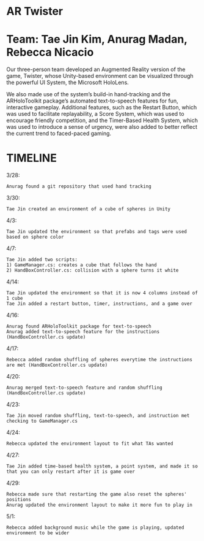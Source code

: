 # AR Twister
# Team: Tae Jin Kim, Anurag Madan, Rebecca Nicacio

Our three-person team developed an Augmented Reality version of the game, Twister, whose Unity-based environment can be visualized through the powerful UI System, the Microsoft HoloLens.

We also made use of the system’s build-in hand-tracking and the ARHoloToolkit package’s automated text-to-speech features for fun, interactive gameplay. Additional features, such as the Restart Button, which was used to facilitate replayability, a Score System, which was used to encourage friendly competition, and the Timer-Based Health System, which was used to introduce a sense of urgency, were also added to better reflect the current trend to faced-paced gaming.

# TIMELINE

3/28:

    Anurag found a git repository that used hand tracking

3/30:

    Tae Jin created an environment of a cube of spheres in Unity

4/3:

    Tae Jin updated the environment so that prefabs and tags were used based on sphere color

4/7:

    Tae Jin added two scripts:
    1) GameManager.cs: creates a cube that follows the hand
    2) HandBoxController.cs: collision with a sphere turns it white

4/14:

    Tae Jin updated the environment so that it is now 4 columns instead of 1 cube
    Tae Jin added a restart button, timer, instructions, and a game over

4/16:

    Anurag found ARHoloToolkit package for text-to-speech
    Anurag added text-to-speech feature for the instructions (HandBoxController.cs update)

4/17:

    Rebecca added random shuffling of spheres everytime the instructions are met (HandBoxController.cs update)

4/20:

    Anurag merged text-to-speech feature and random shuffling (HandBoxController.cs update)

4/23:

    Tae Jin moved random shuffling, text-to-speech, and instruction met checking to GameManager.cs

4/24:

    Rebecca updated the environment layout to fit what TAs wanted

4/27:

    Tae Jin added time-based health system, a point system, and made it so that you can only restart after it is game over

4/29:

    Rebecca made sure that restarting the game also reset the spheres' positions
    Anurag updated the environment layout to make it more fun to play in

5/1:

    Rebecca added background music while the game is playing, updated environment to be wider  
    
